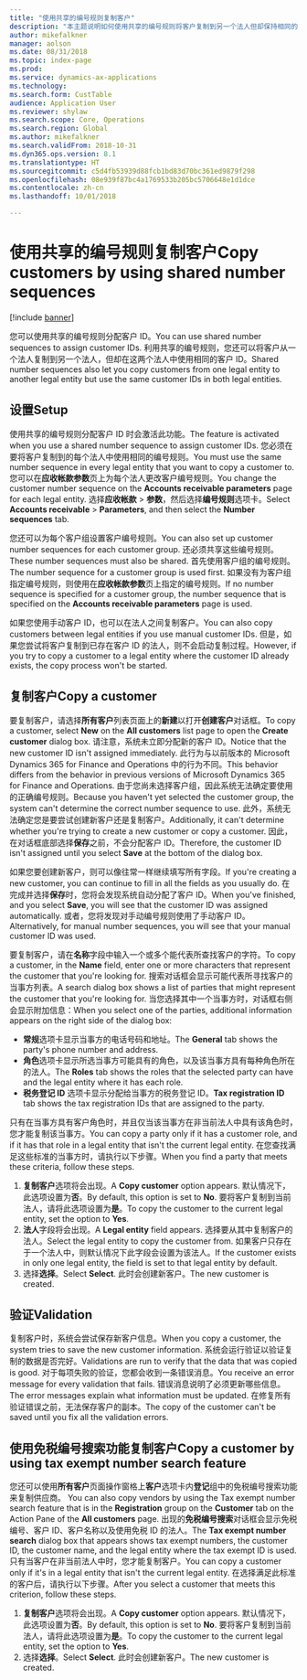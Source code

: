 ```yaml
---
title: "使用共享的编号规则复制客户"
description: "本主题说明如何使用共享的编号规则将客户复制到另一个法人但却保持相同的客户 ID。"
author: mikefalkner
manager: aolson
ms.date: 08/31/2018
ms.topic: index-page
ms.prod: 
ms.service: dynamics-ax-applications
ms.technology: 
ms.search.form: CustTable
audience: Application User
ms.reviewer: shylaw
ms.search.scope: Core, Operations
ms.search.region: Global
ms.author: mikefalkner
ms.search.validFrom: 2018-10-31
ms.dyn365.ops.version: 8.1
ms.translationtype: HT
ms.sourcegitcommit: c5d4fb53939d88fcb1bd83d70bc361ed9879f298
ms.openlocfilehash: 08e939f87bc4a1769533b205bc5706648e1d1dce
ms.contentlocale: zh-cn
ms.lasthandoff: 10/01/2018

---
```


# <a name="copy-customers-by-using-shared-number-sequences"></a><span data-ttu-id="b76ff-103">使用共享的编号规则复制客户</span><span class="sxs-lookup"><span data-stu-id="b76ff-103">Copy customers by using shared number sequences</span></span>

[!include [banner](../includes/banner.md)]

<span data-ttu-id="b76ff-104">您可以使用共享的编号规则分配客户 ID。</span><span class="sxs-lookup"><span data-stu-id="b76ff-104">You can use shared number sequences to assign customer IDs.</span></span> <span data-ttu-id="b76ff-105">利用共享的编号规则，您还可以将客户从一个法人复制到另一个法人，但却在这两个法人中使用相同的客户 ID。</span><span class="sxs-lookup"><span data-stu-id="b76ff-105">Shared number sequences also let you copy customers from one legal entity to another legal entity but use the same customer IDs in both legal entities.</span></span>

## <a name="setup"></a><span data-ttu-id="b76ff-106">设置</span><span class="sxs-lookup"><span data-stu-id="b76ff-106">Setup</span></span>

<span data-ttu-id="b76ff-107">使用共享的编号规则分配客户 ID 时会激活此功能。</span><span class="sxs-lookup"><span data-stu-id="b76ff-107">The feature is activated when you use a shared number sequence to assign customer IDs.</span></span> <span data-ttu-id="b76ff-108">您必须在要将客户复制到的每个法人中使用相同的编号规则。</span><span class="sxs-lookup"><span data-stu-id="b76ff-108">You must use the same number sequence in every legal entity that you want to copy a customer to.</span></span> <span data-ttu-id="b76ff-109">您可以在**应收帐款参数**页上为每个法人更改客户编号规则。</span><span class="sxs-lookup"><span data-stu-id="b76ff-109">You change the customer number sequence on the **Accounts receivable parameters** page for each legal entity.</span></span> <span data-ttu-id="b76ff-110">选择**应收帐款** \> **参数**，然后选择**编号规则**选项卡。</span><span class="sxs-lookup"><span data-stu-id="b76ff-110">Select **Accounts receivable** \> **Parameters**, and then select the **Number sequences** tab.</span></span>

<span data-ttu-id="b76ff-111">您还可以为每个客户组设置客户编号规则。</span><span class="sxs-lookup"><span data-stu-id="b76ff-111">You can also set up customer number sequences for each customer group.</span></span> <span data-ttu-id="b76ff-112">还必须共享这些编号规则。</span><span class="sxs-lookup"><span data-stu-id="b76ff-112">These number sequences must also be shared.</span></span> <span data-ttu-id="b76ff-113">首先使用客户组的编号规则。</span><span class="sxs-lookup"><span data-stu-id="b76ff-113">The number sequence for a customer group is used first.</span></span> <span data-ttu-id="b76ff-114">如果没有为客户组指定编号规则，则使用在**应收帐款参数**页上指定的编号规则。</span><span class="sxs-lookup"><span data-stu-id="b76ff-114">If no number sequence is specified for a customer group, the number sequence that is specified on the **Accounts receivable parameters** page is used.</span></span>

<span data-ttu-id="b76ff-115">如果您使用手动客户 ID，也可以在法人之间复制客户。</span><span class="sxs-lookup"><span data-stu-id="b76ff-115">You can also copy customers between legal entities if you use manual customer IDs.</span></span> <span data-ttu-id="b76ff-116">但是，如果您尝试将客户复制到已存在客户 ID 的法人，则不会启动复制过程。</span><span class="sxs-lookup"><span data-stu-id="b76ff-116">However, if you try to copy a customer to a legal entity where the customer ID already exists, the copy process won't be started.</span></span>

## <a name="copy-a-customer"></a><span data-ttu-id="b76ff-117">复制客户</span><span class="sxs-lookup"><span data-stu-id="b76ff-117">Copy a customer</span></span>

<span data-ttu-id="b76ff-118">要复制客户，请选择**所有客户**列表页面上的**新建**以打开**创建客户**对话框。</span><span class="sxs-lookup"><span data-stu-id="b76ff-118">To copy a customer, select **New** on the **All customers** list page to open the **Create customer** dialog box.</span></span> <span data-ttu-id="b76ff-119">请注意，系统未立即分配新的客户 ID。</span><span class="sxs-lookup"><span data-stu-id="b76ff-119">Notice that the new customer ID isn't assigned immediately.</span></span> <span data-ttu-id="b76ff-120">此行为与以前版本的 Microsoft Dynamics 365 for Finance and Operations 中的行为不同。</span><span class="sxs-lookup"><span data-stu-id="b76ff-120">This behavior differs from the behavior in previous versions of Microsoft Dynamics 365 for Finance and Operations.</span></span> <span data-ttu-id="b76ff-121">由于您尚未选择客户组，因此系统无法确定要使用的正确编号规则。</span><span class="sxs-lookup"><span data-stu-id="b76ff-121">Because you haven't yet selected the customer group, the system can't determine the correct number sequence to use.</span></span> <span data-ttu-id="b76ff-122">此外，系统无法确定您是要尝试创建新客户还是复制客户。</span><span class="sxs-lookup"><span data-stu-id="b76ff-122">Additionally, it can't determine whether you're trying to create a new customer or copy a customer.</span></span> <span data-ttu-id="b76ff-123">因此，在对话框底部选择**保存**之前，不会分配客户 ID。</span><span class="sxs-lookup"><span data-stu-id="b76ff-123">Therefore, the customer ID isn't assigned until you select **Save** at the bottom of the dialog box.</span></span>

<span data-ttu-id="b76ff-124">如果您要创建新客户，则可以像往常一样继续填写所有字段。</span><span class="sxs-lookup"><span data-stu-id="b76ff-124">If you're creating a new customer, you can continue to fill in all the fields as you usually do.</span></span> <span data-ttu-id="b76ff-125">在完成并选择**保存**时，您将会发现系统自动分配了客户 ID。</span><span class="sxs-lookup"><span data-stu-id="b76ff-125">When you've finished, and you select **Save**, you will see that the customer ID was assigned automatically.</span></span> <span data-ttu-id="b76ff-126">或者，您将发现对手动编号规则使用了手动客户 ID。</span><span class="sxs-lookup"><span data-stu-id="b76ff-126">Alternatively, for manual number sequences, you will see that your manual customer ID was used.</span></span>

<span data-ttu-id="b76ff-127">要复制客户，请在**名称**字段中输入一个或多个能代表所查找客户的字符。</span><span class="sxs-lookup"><span data-stu-id="b76ff-127">To copy a customer, in the **Name** field, enter one or more characters that represent the customer that you're looking for.</span></span> <span data-ttu-id="b76ff-128">搜索对话框会显示可能代表所寻找客户的当事方列表。</span><span class="sxs-lookup"><span data-stu-id="b76ff-128">A search dialog box shows a list of parties that might represent the customer that you're looking for.</span></span> <span data-ttu-id="b76ff-129">当您选择其中一个当事方时，对话框右侧会显示附加信息：</span><span class="sxs-lookup"><span data-stu-id="b76ff-129">When you select one of the parties, additional information appears on the right side of the dialog box:</span></span>

- <span data-ttu-id="b76ff-130">**常规**选项卡显示当事方的电话号码和地址。</span><span class="sxs-lookup"><span data-stu-id="b76ff-130">The **General** tab shows the party's phone number and address.</span></span>
- <span data-ttu-id="b76ff-131">**角色**选项卡显示所选当事方可能具有的角色，以及该当事方具有每种角色所在的法人。</span><span class="sxs-lookup"><span data-stu-id="b76ff-131">The **Roles** tab shows the roles that the selected party can have and the legal entity where it has each role.</span></span>
- <span data-ttu-id="b76ff-132">**税务登记 ID** 选项卡显示分配给当事方的税务登记 ID。</span><span class="sxs-lookup"><span data-stu-id="b76ff-132">**Tax registration ID** tab shows the tax registration IDs that are assigned to the party.</span></span>

<span data-ttu-id="b76ff-133">只有在当事方具有客户角色时，并且仅当该当事方在非当前法人中具有该角色时，您才能复制该当事方。</span><span class="sxs-lookup"><span data-stu-id="b76ff-133">You can copy a party only if it has a customer role, and if it has that role in a legal entity that isn't the current legal entity.</span></span> <span data-ttu-id="b76ff-134">在您查找满足这些标准的当事方时，请执行以下步骤。</span><span class="sxs-lookup"><span data-stu-id="b76ff-134">When you find a party that meets these criteria, follow these steps.</span></span>

1. <span data-ttu-id="b76ff-135">**复制客户**选项将会出现。</span><span class="sxs-lookup"><span data-stu-id="b76ff-135">A **Copy customer** option appears.</span></span> <span data-ttu-id="b76ff-136">默认情况下，此选项设置为**否**。</span><span class="sxs-lookup"><span data-stu-id="b76ff-136">By default, this option is set to **No**.</span></span> <span data-ttu-id="b76ff-137">要将客户复制到当前法人，请将此选项设置为**是**。</span><span class="sxs-lookup"><span data-stu-id="b76ff-137">To copy the customer to the current legal entity, set the option to **Yes**.</span></span> 
2. <span data-ttu-id="b76ff-138">**法人**字段将会出现。</span><span class="sxs-lookup"><span data-stu-id="b76ff-138">A **Legal entity** field appears.</span></span> <span data-ttu-id="b76ff-139">选择要从其中复制客户的法人。</span><span class="sxs-lookup"><span data-stu-id="b76ff-139">Select the legal entity to copy the customer from.</span></span> <span data-ttu-id="b76ff-140">如果客户只存在于一个法人中，则默认情况下此字段会设置为该法人。</span><span class="sxs-lookup"><span data-stu-id="b76ff-140">If the customer exists in only one legal entity, the field is set to that legal entity by default.</span></span>
3. <span data-ttu-id="b76ff-141">选择**选择**。</span><span class="sxs-lookup"><span data-stu-id="b76ff-141">Select **Select**.</span></span> <span data-ttu-id="b76ff-142">此时会创建新客户。</span><span class="sxs-lookup"><span data-stu-id="b76ff-142">The new customer is created.</span></span>

## <a name="validation"></a><span data-ttu-id="b76ff-143">验证</span><span class="sxs-lookup"><span data-stu-id="b76ff-143">Validation</span></span>

<span data-ttu-id="b76ff-144">复制客户时，系统会尝试保存新客户信息。</span><span class="sxs-lookup"><span data-stu-id="b76ff-144">When you copy a customer, the system tries to save the new customer information.</span></span> <span data-ttu-id="b76ff-145">系统会运行验证以验证复制的数据是否完好。</span><span class="sxs-lookup"><span data-stu-id="b76ff-145">Validations are run to verify that the data that was copied is good.</span></span> <span data-ttu-id="b76ff-146">对于每项失败的验证，您都会收到一条错误消息。</span><span class="sxs-lookup"><span data-stu-id="b76ff-146">You receive an error message for every validation that fails.</span></span> <span data-ttu-id="b76ff-147">错误消息说明了必须更新哪些信息。</span><span class="sxs-lookup"><span data-stu-id="b76ff-147">The error messages explain what information must be updated.</span></span> <span data-ttu-id="b76ff-148">在修复所有验证错误之前，无法保存客户的副本。</span><span class="sxs-lookup"><span data-stu-id="b76ff-148">The copy of the customer can't be saved until you fix all the validation errors.</span></span>

## <a name="copy-a-customer-by-using-tax-exempt-number-search-feature"></a><span data-ttu-id="b76ff-149">使用免税编号搜索功能复制客户</span><span class="sxs-lookup"><span data-stu-id="b76ff-149">Copy a customer by using tax exempt number search feature</span></span>

<span data-ttu-id="b76ff-150">您还可以使用**所有客户**页面操作窗格上**客户**选项卡内**登记**组中的免税编号搜索功能来复制供应商。 </span><span class="sxs-lookup"><span data-stu-id="b76ff-150">You can also copy vendors by using the Tax exempt number search feature that is in the **Registration** group on the **Customer** tab on the Action Pane of the **All customers** page.</span></span> <span data-ttu-id="b76ff-151">出现的**免税编号搜索**对话框会显示免税编号、客户 ID、客户名称以及使用免税 ID 的法人。</span><span class="sxs-lookup"><span data-stu-id="b76ff-151">The **Tax exempt number search** dialog box that appears shows tax exempt numbers, the customer ID, the customer name, and the legal entity where the tax exempt ID is used.</span></span> <span data-ttu-id="b76ff-152">只有当客户在非当前法人中时，您才能复制客户。</span><span class="sxs-lookup"><span data-stu-id="b76ff-152">You can copy a customer only if it's in a legal entity that isn't the current legal entity.</span></span> <span data-ttu-id="b76ff-153">在选择满足此标准的客户后，请执行以下步骤。</span><span class="sxs-lookup"><span data-stu-id="b76ff-153">After you select a customer that meets this criterion, follow these steps.</span></span>

1. <span data-ttu-id="b76ff-154">**复制客户**选项将会出现。</span><span class="sxs-lookup"><span data-stu-id="b76ff-154">A **Copy customer** option appears.</span></span> <span data-ttu-id="b76ff-155">默认情况下，此选项设置为**否**。</span><span class="sxs-lookup"><span data-stu-id="b76ff-155">By default, this option is set to **No**.</span></span> <span data-ttu-id="b76ff-156">要将客户复制到当前法人，请将此选项设置为**是**。</span><span class="sxs-lookup"><span data-stu-id="b76ff-156">To copy the customer to the current legal entity, set the option to **Yes**.</span></span> 
2. <span data-ttu-id="b76ff-157">选择**选择**。</span><span class="sxs-lookup"><span data-stu-id="b76ff-157">Select **Select**.</span></span> <span data-ttu-id="b76ff-158">此时会创建新客户。</span><span class="sxs-lookup"><span data-stu-id="b76ff-158">The new customer is created.</span></span>


